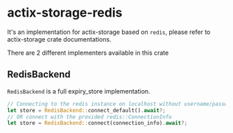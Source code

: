 # actix-storage-redis

It's an implementation for actix-storage based on `redis`, please refer to actix-storage crate documentations.

There are 2 different implementers available in this crate

## RedisBackend
`RedisBackend` is a full expiry_store implementation.

```rust
// Connecting to the redis instance on localhost without username/password(for dev env)
let store = RedisBackend::connect_default().await?;
// OR connect with the provided redis::ConnectionInfo
let store = RedisBackend::connect(connection_info).await?;
```

